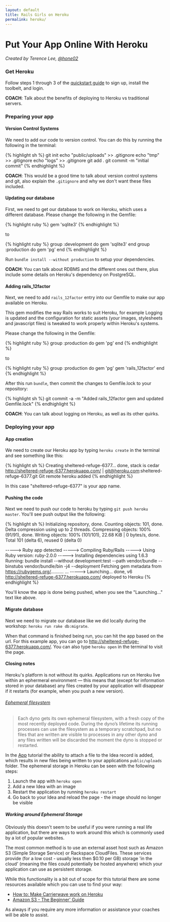 ```yaml
---
layout: default
title: Rails Girls on Heroku
permalink: heroku/
---
```


# Put Your App Online With Heroku

*Created by Terence Lee, [@hone02](https://twitter.com/hone02)*

### Get Heroku

Follow steps 1 through 3 of the [quickstart guide](https://devcenter.heroku.com/articles/quickstart) to sign up, install the toolbelt, and login.

__COACH__: Talk about the benefits of deploying to Heroku vs traditional servers.

### Preparing your app

#### Version Control Systems

We need to add our code to version control. You can do this by running the following in the terminal:

{% highlight sh %}
git init
echo "public/uploads" >> .gitignore
echo "tmp" >> .gitignore
echo "logs" >> .gitignore
git add .
git commit -m "initial commit"
{% endhighlight %}

__COACH__: This would be a good time to talk about version control systems and git, also explain the `.gitignore` and why we don't want these files included.

#### Updating our database

First, we need to get our database to work on Heroku, which uses a different database. Please change the following in the Gemfile:

{% highlight ruby %}
gem 'sqlite3'
{% endhighlight %}

to

{% highlight ruby %}
group :development do
  gem 'sqlite3'
end
group :production do
  gem 'pg'
end
{% endhighlight %}

Run `bundle install --without production` to setup your dependencies.

__COACH__: You can talk about RDBMS and the different ones out there, plus include some details on Heroku's dependency on PostgreSQL.


#### Adding rails_12factor

Next, we need to add `rails_12factor` entry into our Gemfile to make our app available on Heroku.

This gem modifies the way Rails works to suit Heroku, for example Logging is updated and the configuration for static assets (your images, stylesheets and javascript files) is tweaked to work properly within Heroku's systems.

Please change the following in the Gemfile:

{% highlight ruby %}
group :production do
  gem 'pg'
end
{% endhighlight %}

to

{% highlight ruby %}
group :production do
  gem 'pg'
  gem 'rails_12factor'
end
{% endhighlight %}

After this run `bundle`, then commit the changes to Gemfile.lock to your repository:

{% highlight sh %}
git commit -a -m "Added rails_12factor gem and updated Gemfile.lock"
{% endhighlight %}

__COACH__: You can talk about logging on Heroku, as well as its other quirks.


### Deploying your app

#### App creation

We need to create our Heroku app by typing `heroku create` in the terminal and see something like this:

{% highlight sh %}
Creating sheltered-refuge-6377... done, stack is cedar
http://sheltered-refuge-6377.herokuapp.com/ | git@heroku.com:sheltered-refuge-6377.git
Git remote heroku added
{% endhighlight %}

In this case "sheltered-refuge-6377" is your app name.

#### Pushing the code

Next we need to push our code to heroku by typing `git push heroku master`. You'll see push output like the following:

{% highlight sh %}
Initializing repository, done.
Counting objects: 101, done.
Delta compression using up to 2 threads.
Compressing objects: 100% (91/91), done.
Writing objects: 100% (101/101), 22.68 KiB | 0 bytes/s, done.
Total 101 (delta 6), reused 0 (delta 0)

-----> Ruby app detected
-----> Compiling Ruby/Rails
-----> Using Ruby version: ruby-2.0.0
-----> Installing dependencies using 1.6.3
       Running: bundle install --without development:test --path vendor/bundle --binstubs vendor/bundle/bin -j4 --deployment
       Fetching gem metadata from https://rubygems.org/..........
...
-----> Launching... done, v6
       http://sheltered-refuge-6377.herokuapp.com/ deployed to Heroku
{% endhighlight %}

You'll know the app is done being pushed, when you see the "Launching..." text like above.

#### Migrate database

Next we need to migrate our database like we did locally during the workshop: `heroku run rake db:migrate`.

When that command is finished being run, you can hit the app based on the url. For this example app, you can go to <http://sheltered-refuge-6377.herokuapp.com/>. You can also type `heroku open` in the terminal to visit the page.


#### Closing notes

Heroku's platform is not without its quirks. Applications run on Heroku live within an ephermeral environment — this means that (except for information stored in your database) any files created by your application will disappear if it restarts (for example, when you push a new version).

###### [Ephemeral filesystem](https://devcenter.heroku.com/articles/dynos#ephemeral-filesystem)
> Each dyno gets its own ephemeral filesystem, with a fresh copy of the most recently deployed code. During the dyno’s lifetime its running processes can use the filesystem as a temporary scratchpad, but no files that are written are visible to processes in any other dyno and any files written will be discarded the moment the dyno is stopped or restarted.

In the [App](/app) tutorial the ability to attach a file to the Idea record is added, which results in new files being written to your applications `public/uploads` folder. The ephemeral storage in Heroku can be seen with the following steps:

1. Launch the app with `heroku open`
2. Add a new Idea with an image
3. Restart the application by running `heroku restart`
4. Go back to your Idea and reload the page - the image should no longer be visible

##### Working around Ephemeral Storage

Obviously this doesn't seem to be useful if you were running a real life application, but there are ways to work around this which is commonly used by a lot of popular websites.

The most common method is to use an external asset host such as Amazon S3 (Simple Storage Service) or Rackspace CloudFiles. These services provide (for a low cost - usually less then $0.10 per GB) storage 'in the cloud' (meaning the files could potentially be hosted anywhere) which your application can use as persistent storage.

While this functionality is a bit out of scope for this tutorial there are some resources available which you can use to find your way:

* [How to: Make Carrierwave work on Heroku](https://github.com/carrierwaveuploader/carrierwave/wiki/How-to%3A-Make-Carrierwave-work-on-Heroku)
* [Amazon S3 - The Beginner' Guide](http://www.hongkiat.com/blog/amazon-s3-the-beginners-guide/)

As always if you require any more information or assistance your coaches will be able to assist.

